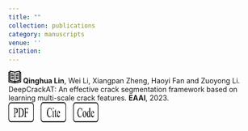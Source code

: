 ```yaml
---
title: ""
collection: publications
category: manuscripts
venue: ''
citation: 
---
```



<img src="../images/journal.png" alt="Alt text" width="25" height="25"> **Qinghua Lin**, Wei Li, Xiangpan Zheng, Haoyi Fan and Zuoyong Li. DeepCrackAT: An effective crack segmentation framework based on learning multi-scale crack features. **EAAI**, 2023.
<br>
<a href="https://www.sciencedirect.com/science/article/pii/S0952197623010606">
  <img src="../images/pdf.png" alt="PDF" width="50" height="40" style="display: inline-block; margin-right: 10px;"></a>
<a href="https://www.sciencedirect.com/science/article/pii/S0952197623010606">
  <img src="../images/cite.png" alt="Cite" width="50" height="40" style="display: inline-block; margin-right: 10px;"></a>
<a href="https://www.sciencedirect.com/science/article/pii/S0952197623010606">
  <img src="../images/code.png" alt="Code" width="50" height="40" style="display: inline-block; margin-right: 10px;"></a>
  

